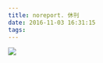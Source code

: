 ```yaml
---
title: noreport. 休刊
date: 2016-11-03 16:31:15
tags:
---
```

![](https://i.loli.net/2017/12/25/5a410490a24da.jpg)

